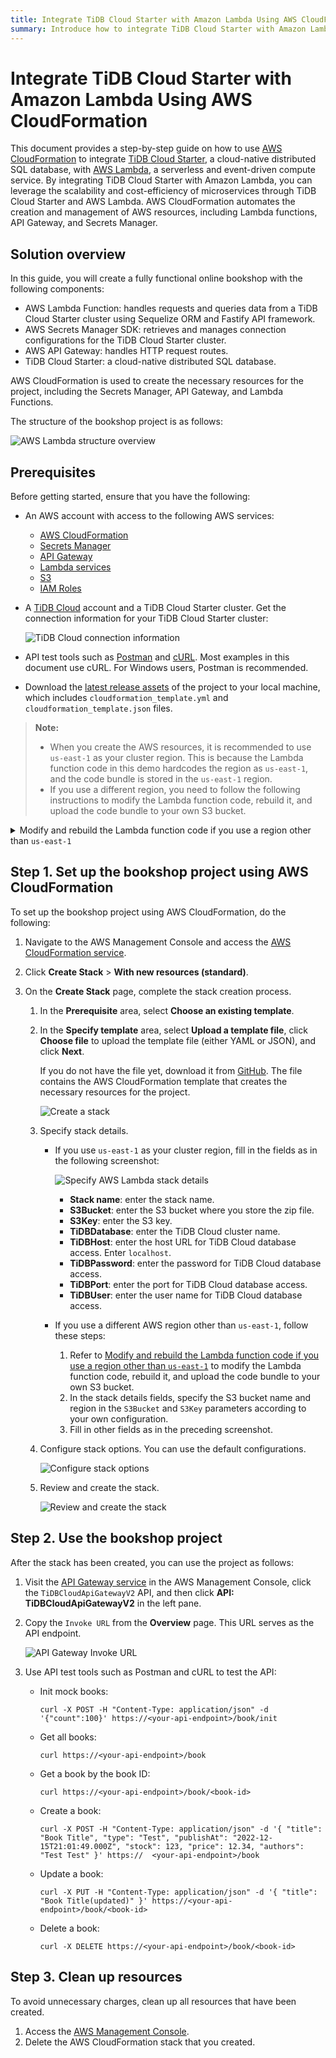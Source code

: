 ```yaml
---
title: Integrate TiDB Cloud Starter with Amazon Lambda Using AWS CloudFormation
summary: Introduce how to integrate TiDB Cloud Starter with Amazon Lambda and CloudFormation step by step.
---
```


# Integrate TiDB Cloud Starter with Amazon Lambda Using AWS CloudFormation

This document provides a step-by-step guide on how to use [AWS CloudFormation](https://aws.amazon.com/cloudformation/) to integrate [TiDB Cloud Starter](https://www.pingcap.com/tidb-cloud/), a cloud-native distributed SQL database, with [AWS Lambda](https://aws.amazon.com/lambda/), a serverless and event-driven compute service. By integrating TiDB Cloud Starter with Amazon Lambda, you can leverage the scalability and cost-efficiency of microservices through TiDB Cloud Starter and AWS Lambda. AWS CloudFormation automates the creation and management of AWS resources, including Lambda functions, API Gateway, and Secrets Manager.

## Solution overview

In this guide, you will create a fully functional online bookshop with the following components:

- AWS Lambda Function: handles requests and queries data from a TiDB Cloud Starter cluster using Sequelize ORM and Fastify API framework.
- AWS Secrets Manager SDK: retrieves and manages connection configurations for the TiDB Cloud Starter cluster.
- AWS API Gateway: handles HTTP request routes.
- TiDB Cloud Starter: a cloud-native distributed SQL database.

AWS CloudFormation is used to create the necessary resources for the project, including the Secrets Manager, API Gateway, and Lambda Functions.

The structure of the bookshop project is as follows:

![AWS Lambda structure overview](https://docs-download.pingcap.com/media/images/docs/develop/aws-lambda-structure-overview.png)

## Prerequisites

Before getting started, ensure that you have the following:

- An AWS account with access to the following AWS services:
    - [AWS CloudFormation](https://aws.amazon.com/cloudformation/)
    - [Secrets Manager](https://aws.amazon.com/secrets-manager/)
    - [API Gateway](https://aws.amazon.com/api-gateway/)
    - [Lambda services](https://aws.amazon.com/lambda/)
    - [S3](https://aws.amazon.com/s3/)
    - [IAM Roles](https://docs.aws.amazon.com/IAM/latest/UserGuide/id_roles.html)
- A [TiDB Cloud](https://console.tidb.io/) account and a TiDB Cloud Starter cluster. Get the connection information for your TiDB Cloud Starter cluster:

    ![TiDB Cloud connection information](https://docs-download.pingcap.com/media/images/docs/develop/aws-lambda-tidbcloud-connection-info.png)

- API test tools such as [Postman](https://www.postman.com/) and [cURL](https://curl.se/). Most examples in this document use cURL. For Windows users, Postman is recommended.
- Download the [latest release assets](https://github.com/pingcap/TiDB-Lambda-integration/releases/latest) of the project to your local machine, which includes `cloudformation_template.yml` and `cloudformation_template.json` files.

> **Note:**
>
> - When you create the AWS resources, it is recommended to use `us-east-1` as your cluster region. This is because the Lambda function code in this demo hardcodes the region as `us-east-1`, and the code bundle is stored in the `us-east-1` region. 
> - If you use a different region, you need to follow the following instructions to modify the Lambda function code, rebuild it, and upload the code bundle to your own S3 bucket.

<details>
<summary>Modify and rebuild the Lambda function code if you use a region other than <code>us-east-1</code></summary>

If you use `us-east-1` as your cluster region, skip this section and go to [Step 1: Set up the project using AWS CloudFormation](#step-1-set-up-the-bookshop-project-using-aws-cloudformation).

If you use a different AWS region other than `us-east-1` to create the AWS resources, you need to modify the Lambda function code, rebuild it, and upload the code bundle to your own S3 bucket.

To avoid local development environment issues, it is recommended that you use a cloud-native development environment, such as [Gitpod](https://www.gitpod.io/).

To rebuild and upload the code bundle to your own S3 bucket, do the following:

1. Initialize the development environment.

    - Open the [Gitpod](https://gitpod.io/#/https://github.com/pingcap/TiDB-Lambda-integration) workspace and log in with your GitHub account.

2. Modify the Lambda function code.

    1. Open the `aws-lambda-cloudformation/src/secretManager.ts` file in the left sidebar.
    2. Locate the line 22 and then modify the `region` variable to match your own region.

3. Rebuild the code bundle.

    1. Install the dependencies.

        1. Open a terminal in Gitpod.
        2. Enter the working directory:

            ```shell
            cd aws-lambda-cloudformation
            ```

        3. Install the dependencies:

            ```shell
            yarn
            ```

    2. Rebuild the code bundle.

        1. Build the code bundle.

            ```shell
            yarn build
            ```

        2. Check the `aws-lambda-cloudformation/dist/index.zip` file.
        3. Right-click the `index.zip` file and select **Download**.

4. Upload the rebuilt code bundle to your own S3 bucket.

    1. Visit the [S3 service](https://console.aws.amazon.com/s3) in the AWS Management Console.
    2. Create a new bucket in your selected region.
    3. Upload the `index.zip` file to the bucket.
    4. Note down the S3 bucket name and region for later use.

</details>

## Step 1. Set up the bookshop project using AWS CloudFormation

To set up the bookshop project using AWS CloudFormation, do the following:

1. Navigate to the AWS Management Console and access the [AWS CloudFormation service](https://console.aws.amazon.com/cloudformation).
2. Click **Create Stack** > **With new resources (standard)**.
3. On the **Create Stack** page, complete the stack creation process.

    1. In the **Prerequisite** area, select **Choose an existing template**.
    2. In the **Specify template** area, select **Upload a template file**, click **Choose file** to upload the template file (either YAML or JSON), and click **Next**.

        If you do not have the file yet, download it from [GitHub](https://github.com/pingcap/TiDB-Lambda-integration/releases/latest). The file contains the AWS CloudFormation template that creates the necessary resources for the project.

        ![Create a stack](https://docs-download.pingcap.com/media/images/docs/develop/aws-lambda-cf-create-stack.png)

    3. Specify stack details.

        - If you use `us-east-1` as your cluster region, fill in the fields as in the following screenshot:

            ![Specify AWS Lambda stack details](https://docs-download.pingcap.com/media/images/docs/develop/aws-lambda-cf-stack-config.png)

            - **Stack name**: enter the stack name.
            - **S3Bucket**: enter the S3 bucket where you store the zip file.
            - **S3Key**: enter the S3 key.
            - **TiDBDatabase**: enter the TiDB Cloud cluster name.
            - **TiDBHost**: enter the host URL for TiDB Cloud database access. Enter `localhost`.
            - **TiDBPassword**: enter the password for TiDB Cloud database access.
            - **TiDBPort**: enter the port for TiDB Cloud database access.
            - **TiDBUser**: enter the user name for TiDB Cloud database access.

        - If you use a different AWS region other than `us-east-1`, follow these steps:

            1. Refer to [Modify and rebuild the Lambda function code if you use a region other than `us-east-1`](#prerequisites) to modify the Lambda function code, rebuild it, and upload the code bundle to your own S3 bucket.
            2. In the stack details fields, specify the S3 bucket name and region in the `S3Bucket` and `S3Key` parameters according to your own configuration.
            3. Fill in other fields as in the preceding screenshot.

    4. Configure stack options. You can use the default configurations.

        ![Configure stack options](https://docs-download.pingcap.com/media/images/docs/develop/aws-lambda-cf-stack-config-option.png)

    5. Review and create the stack.

        ![Review and create the stack](https://docs-download.pingcap.com/media/images/docs/develop/aws-lambda-cf-stack-config-review.png)

## Step 2. Use the bookshop project

After the stack has been created, you can use the project as follows:

1. Visit the [API Gateway service](https://console.aws.amazon.com/apigateway) in the AWS Management Console, click the `TiDBCloudApiGatewayV2` API, and then click **API: TiDBCloudApiGatewayV2** in the left pane.

2. Copy the `Invoke URL` from the **Overview** page. This URL serves as the API endpoint.

    ![API Gateway Invoke URL](https://docs-download.pingcap.com/media/images/docs/develop/aws-lambda-get-apigateway-invoke-url.png)

3. Use API test tools such as Postman and cURL to test the API:

    - Init mock books:

        ```shell
        curl -X POST -H "Content-Type: application/json" -d '{"count":100}' https://<your-api-endpoint>/book/init
        ```

    - Get all books:

        ```shell
        curl https://<your-api-endpoint>/book
        ```

    - Get a book by the book ID:

        ```shell
        curl https://<your-api-endpoint>/book/<book-id>
        ```

    - Create a book:

        ```shell
        curl -X POST -H "Content-Type: application/json" -d '{ "title": "Book Title", "type": "Test", "publishAt": "2022-12-15T21:01:49.000Z", "stock": 123, "price": 12.34, "authors": "Test Test" }' https://  <your-api-endpoint>/book
        ```

    - Update a book:

        ```shell
        curl -X PUT -H "Content-Type: application/json" -d '{ "title": "Book Title(updated)" }' https://<your-api-endpoint>/book/<book-id>
        ```

    - Delete a book:

        ```shell
        curl -X DELETE https://<your-api-endpoint>/book/<book-id>
        ```

## Step 3. Clean up resources

To avoid unnecessary charges, clean up all resources that have been created.

1. Access the [AWS Management Console](https://console.aws.amazon.com/cloudformation). 
2. Delete the AWS CloudFormation stack that you created.
